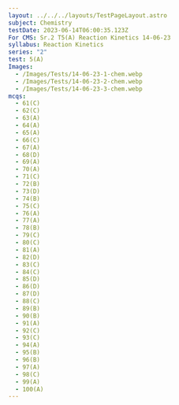 ```yaml
---
layout: ../../../layouts/TestPageLayout.astro
subject: Chemistry
testDate: 2023-06-14T06:00:35.123Z
For CMS: Sr.2 T5(A) Reaction Kinetics 14-06-23
syllabus: Reaction Kinetics
series: "2"
test: 5(A)
Images:
  - /Images/Tests/14-06-23-1-chem.webp
  - /Images/Tests/14-06-23-2-chem.webp
  - /Images/Tests/14-06-23-3-chem.webp
mcqs:
  - 61(C)
  - 62(C)
  - 63(A)
  - 64(A)
  - 65(A)
  - 66(C)
  - 67(A)
  - 68(D)
  - 69(A)
  - 70(A)
  - 71(C)
  - 72(B)
  - 73(D)
  - 74(B)
  - 75(C)
  - 76(A)
  - 77(A)
  - 78(B)
  - 79(C)
  - 80(C)
  - 81(A)
  - 82(D)
  - 83(C)
  - 84(C)
  - 85(D)
  - 86(D)
  - 87(D)
  - 88(C)
  - 89(B)
  - 90(B)
  - 91(A)
  - 92(C)
  - 93(C)
  - 94(A)
  - 95(B)
  - 96(B)
  - 97(A)
  - 98(C)
  - 99(A)
  - 100(A)
---
```

